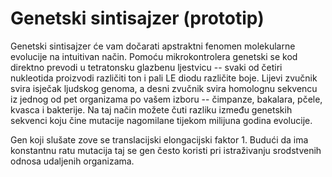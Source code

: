 Genetski sintisajzer (prototip)
===============================

Genetski sintisajzer će vam dočarati apstraktni fenomen molekularne evolucije na intuitivan način. Pomoću mikrokontrolera genetski se kod direktno prevodi u tetratonsku glazbenu ljestvicu -- svaki od četiri nukleotida proizvodi različiti ton i pali LE diodu različite boje. Lijevi zvučnik svira isječak ljudskog genoma, a desni zvučnik svira homolognu sekvencu iz jednog od pet organizama po vašem izboru -- čimpanze, bakalara, pčele, kvasca i bakterije. Na taj način možete čuti razliku između genetskih sekvenci koju čine mutacije nagomilane tijekom milijuna godina evolucije. 

Gen koji slušate zove se translacijski elongacijski faktor 1. Budući da ima konstantnu ratu mutacija taj se gen često koristi pri istraživanju srodstvenih odnosa udaljenih organizama.
